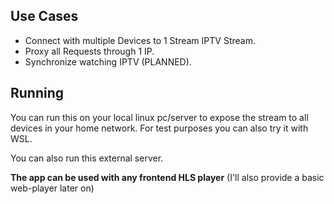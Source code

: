 ## Use Cases
- Connect with multiple Devices to 1 Stream IPTV Stream.
- Proxy all Requests through 1 IP.
- Synchronize watching IPTV (PLANNED).

## Running
You can run this on your local linux pc/server to expose the stream to all devices in your home network. For test purposes you can also try it with WSL.


You can also run this external server.


**The app can be used with any frontend HLS player**
(I'll also provide a basic web-player later on)
